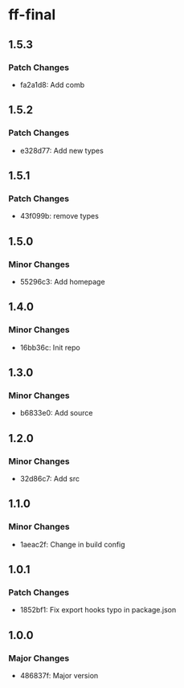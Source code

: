 # ff-final

## 1.5.3

### Patch Changes

- fa2a1d8: Add comb

## 1.5.2

### Patch Changes

- e328d77: Add new types

## 1.5.1

### Patch Changes

- 43f099b: remove types

## 1.5.0

### Minor Changes

- 55296c3: Add homepage

## 1.4.0

### Minor Changes

- 16bb36c: Init repo

## 1.3.0

### Minor Changes

- b6833e0: Add source

## 1.2.0

### Minor Changes

- 32d86c7: Add src

## 1.1.0

### Minor Changes

- 1aeac2f: Change in build config

## 1.0.1

### Patch Changes

- 1852bf1: Fix export hooks typo in package.json

## 1.0.0

### Major Changes

- 486837f: Major version
